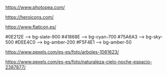 https://www.photopea.com/

https://heroicons.com/

https://www.flaticon.es/


#0E212E  --> bg-slate-900
#41868E  --> bg-cyan-700
#75A6A3  --> bg-sky-500
#DEE4C0  --> bg-amber-200
#F5F4E1  --> bg-amber-50

https://www.pexels.com/es-es/foto/arboles-1061623/

https://www.pexels.com/es-es/foto/naturaleza-cielo-noche-espacio-2387877/